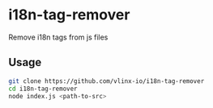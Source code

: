 # i18n-tag-remover

Remove i18n tags from js files

## Usage

```bash
git clone https://github.com/vlinx-io/i18n-tag-remover
cd i18n-tag-remover
node index.js <path-to-src>
```